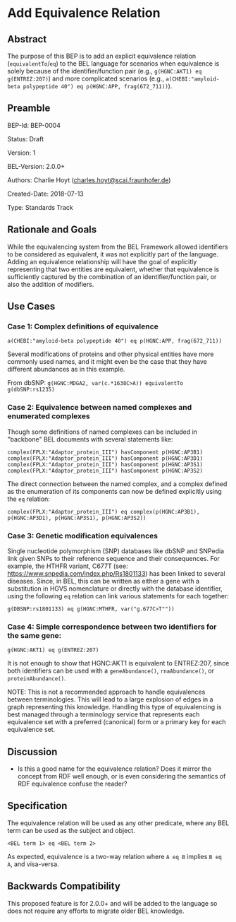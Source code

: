 # Add Equivalence Relation

## Abstract

The purpose of this BEP is to add an explicit equivalence relation (`equivalentTo`/`eq`) to the BEL language 
for scenarios when equivalence is solely because of the identifier/function pair (e.g., `g(HGNC:AKT1) eq g(ENTREZ:207)`)
and more complicated scenarios (e.g., `a(CHEBI:"amyloid-beta polypeptide 40") eq p(HGNC:APP, frag(672_711))`).

## Preamble

BEP-Id: BEP-0004

Status: Draft

Version: 1

BEL-Version: 2.0.0+

Authors: Charlie Hoyt (charles.hoyt@scai.fraunhofer.de)

Created-Date: 2018-07-13

Type: Standards Track

## Rationale and Goals

While the equivalencing system from the BEL Framework allowed identifiers to be considered as equivalent, 
it was not explicitly part of the language. Adding an equivalence relationship will have the goal of 
explicitly representing that two entities are equivalent, whether that equivalence is sufficiently captured 
by the combination of an identifier/function pair, or also the addition of modifiers.

## Use Cases

### Case 1: Complex definitions of equivalence

`a(CHEBI:"amyloid-beta polypeptide 40") eq p(HGNC:APP, frag(672_711))`

Several modifications of proteins and other physical entities have more commonly used names, and it might even be the 
case that  they have different abundances as in this example.

From dbSNP: `g(HGNC:MDGA2, var(c.*1638C>A)) equivalentTo g(dbSNP:rs1235)`

### Case 2: Equivalence between named complexes and enumerated complexes

Though some definitions of named complexes can be included in "backbone" BEL documents with several statements like:
```
complex(FPLX:"Adaptor_protein_III") hasComponent p(HGNC:AP3B1)
complex(FPLX:"Adaptor_protein_III") hasComponent p(HGNC:AP3D1)
complex(FPLX:"Adaptor_protein_III") hasComponent p(HGNC:AP3S1)
complex(FPLX:"Adaptor_protein_III") hasComponent p(HGNC:AP3S2)
```

The direct connection between the named complex, and a complex defined as the enumeration of its components can now
be defined explicitly using the `eq` relation:

`complex(FPLX:"Adaptor_protein_III") eq complex(p(HGNC:AP3B1), p(HGNC:AP3D1), p(HGNC:AP3S1), p(HGNC:AP3S2))`

### Case 3: Genetic modification equivalences

Single nucleotide polymorphism (SNP) databases like dbSNP and SNPedia link given SNPs to their reference sequence and
their consequences. For example, the HTHFR variant, C677T (see: https://www.snpedia.com/index.php/Rs1801133) has been 
linked to several diseases. Since, in BEL, this can be written as either a gene with a substitution in 
HGVS nomenclature or directly with the database identifier, using the following `eq` relation can link various 
statements for each together:

`g(DBSNP:rs1801133) eq g(HGNC:MTHFR, var("g.677C>T""))`

### Case 4: Simple correspondence between two identifiers for the same gene:

```
g(HGNC:AKT1) eq g(ENTREZ:207)
```

It is not enough to show that HGNC:AKT1 is equivalent to ENTREZ:207, since both identifiers can be used with a 
`geneAbundance()`, `rnaAbundance()`, or `proteinAbundance()`.

NOTE: This is not a recommended approach to handle equivalences between terminologies. This will lead to a large explosion of edges in a graph representing this knowledge. Handling this type of equivalencing is best managed through a terminology service that represents each equivalence set with a preferred (canonical) form or a primary key for each equivalence set.

## Discussion

- Is this a good name for the equivalence relation? Does it mirror the concept from RDF well enough, or is even 
considering the semantics of RDF equivalence confuse the reader?

## Specification

The equivalence relation will be used as any other predicate, where any BEL term can be used as the subject and object.

`<BEL term 1> eq <BEL term 2>`

As expected, equivalence is a two-way relation where `A eq B` implies `B eq A`, and visa-versa.

## Backwards Compatibility

This proposed feature is for 2.0.0+ and will be added to the language so does not require any efforts to migrate older 
BEL knowledge.
